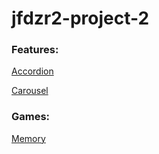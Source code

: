 # jfdzr2-project-2


### Features:

[Accordion](features/accordion/index.html)

[Carousel](features/carousel/index.html)


### Games:

[Memory](games/memory/index.html)